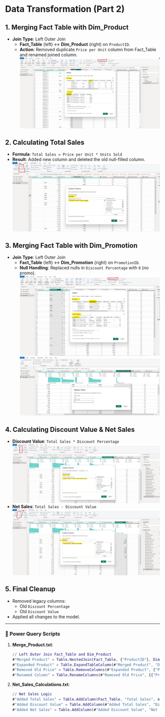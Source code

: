 
# Data Transformation (Part 2)

## 1. Merging Fact Table with Dim_Product
- **Join Type**: Left Outer Join  
  - **Fact_Table** (left) ↔ **Dim_Product** (right) on `ProductID`.  
  - **Action**: Removed duplicate `Price per Unit` column from Fact_Table and renamed joined column.  
  ![](/04_Assets/Screenshots/Merge_Fact_Dim_Product.png)


## 2. Calculating Total Sales
- **Formula**: `Total Sales = Price per Unit * Units Sold`  
- **Result**: Added new column and deleted the old null-filled column.  
  ![](/04_Assets/Screenshots/Total_Sales.png)


## 3. Merging Fact Table with Dim_Promotion
- **Join Type**: Left Outer Join  
  - **Fact_Table** (left) ↔ **Dim_Promotion** (right) on `PromotionID`.  
  - **Null Handling**: Replaced nulls in `Discount Percentage` with `0` (no promo).  
  ![](/04_Assets/Screenshots/Merge_PromotionID.png)  
  ![](/04_Assets/Screenshots/Replace_Values.png)

## 4. Calculating Discount Value & Net Sales
- **Discount Value**: `Total Sales * Discount Percentage`  
  ![](/04_Assets/Screenshots/Discount_Value.png)  
- **Net Sales**: `Total Sales - Discount Value`  
  ![](/04_Assets/Screenshots/Net_Sales.png)

## 5. Final Cleanup
- Removed legacy columns:  
  - Old `Discount Percentage`  
  - Old `Discount Value`  
- Applied all changes to the model.

---

### **🔧 Power Query Scripts**  
1. **Merge_Product.txt**:  
   ```m
   // Left Outer Join Fact_Table and Dim_Product
   #"Merged Product" = Table.NestedJoin(Fact_Table, {"ProductID"}, Dim_Product, {"ProductID"}, "Dim_Product", JoinKind.LeftOuter)
   #"Expanded Product" = Table.ExpandTableColumn(#"Merged Product", "Dim_Product", {"Price per Unit"}, {"Price per Unit (Joined)"})
   #"Removed Old Price" = Table.RemoveColumns(#"Expanded Product", {"Price per Unit"})
   #"Renamed Column" = Table.RenameColumns(#"Removed Old Price", {{"Price per Unit (Joined)", "Price per Unit"}})
   ```

2. **Net_Sales_Calculations.txt**:  
   ```m
   // Net Sales Logic
   #"Added Total Sales" = Table.AddColumn(Fact_Table, "Total Sales", each [Price per Unit] * [Units Sold], type number)
   #"Added Discount Value" = Table.AddColumn(#"Added Total Sales", "Discount Value", each [Total Sales] * [Discount Percentage], type number)
   #"Added Net Sales" = Table.AddColumn(#"Added Discount Value", "Net Sales", each [Total Sales] - [Discount Value], type number)
   ```
